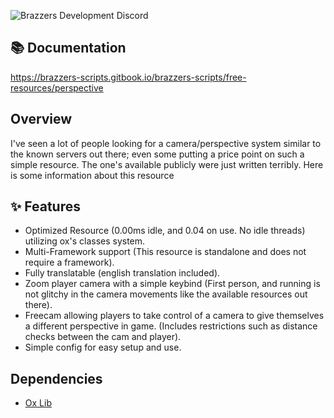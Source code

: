 ![Brazzers Development Discord](https://i.imgur.com/nXhPxIO.png)

## 📚 Documentation

https://brazzers-scripts.gitbook.io/brazzers-scripts/free-resources/perspective

## Overview

I've seen a lot of people looking for a camera/perspective system similar to the known servers out there; even some putting a price point on such a simple resource. The one's available publicly were just written terribly. Here is some information about this resource

## ✨ Features

- Optimized Resource (0.00ms idle, and 0.04 on use. No idle threads) utilizing ox's classes system.
- Multi-Framework support (This resource is standalone and does not require a framework).
- Fully translatable (english translation included).
- Zoom player camera with a simple keybind (First person, and running is not glitchy in the camera movements like the available resources out there).
- Freecam allowing players to take control of a camera to give themselves a different perspective in game. (Includes restrictions such as distance checks between the cam and player).
- Simple config for easy setup and use.

## Dependencies

- [Ox Lib](https://github.com/overextended/ox_lib/releases)